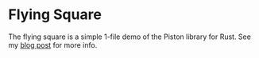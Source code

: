 # Flying Square

The flying square is a simple 1-file demo of the Piston library for Rust. See my [blog post](https://silverwingedseraph.net/piston-a-game-library-in-rust/) for more info.
